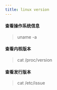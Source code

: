 ```yaml
---
title: linux version
---
```


#### 查看操作系统信息

> uname -a

#### 查看内核版本

> cat /proc/version

#### 查看发行版本

> cat /etc/issue
